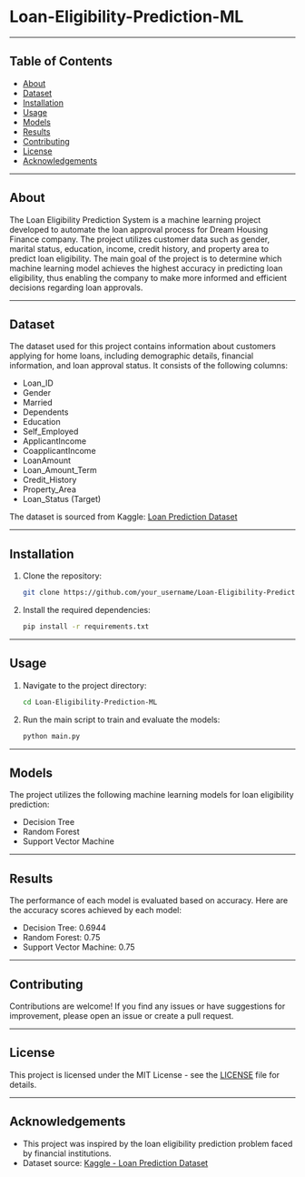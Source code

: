 # Loan-Eligibility-Prediction-ML


---

## Table of Contents

- [About](#about)
- [Dataset](#dataset)
- [Installation](#installation)
- [Usage](#usage)
- [Models](#models)
- [Results](#results)
- [Contributing](#contributing)
- [License](#license)
- [Acknowledgements](#acknowledgements)

---

## About

The Loan Eligibility Prediction System is a machine learning project developed to automate the loan approval process for Dream Housing Finance company. The project utilizes customer data such as gender, marital status, education, income, credit history, and property area to predict loan eligibility. The main goal of the project is to determine which machine learning model achieves the highest accuracy in predicting loan eligibility, thus enabling the company to make more informed and efficient decisions regarding loan approvals.

---

## Dataset

The dataset used for this project contains information about customers applying for home loans, including demographic details, financial information, and loan approval status. It consists of the following columns:

- Loan_ID
- Gender
- Married
- Dependents
- Education
- Self_Employed
- ApplicantIncome
- CoapplicantIncome
- LoanAmount
- Loan_Amount_Term
- Credit_History
- Property_Area
- Loan_Status (Target)

The dataset is sourced from Kaggle: [Loan Prediction Dataset](https://www.kaggle.com/altruistdelhite04/loan-prediction-problem-dataset)

---

## Installation

1. Clone the repository:
    ```bash
    git clone https://github.com/your_username/Loan-Eligibility-Prediction-ML.git
    ```
2. Install the required dependencies:
    ```bash
    pip install -r requirements.txt
    ```

---

## Usage

1. Navigate to the project directory:
    ```bash
    cd Loan-Eligibility-Prediction-ML
    ```
2. Run the main script to train and evaluate the models:
    ```bash
    python main.py
    ```

---

## Models

The project utilizes the following machine learning models for loan eligibility prediction:


- Decision Tree
- Random Forest
- Support Vector Machine

---

## Results

The performance of each model is evaluated based on accuracy. Here are the accuracy scores achieved by each model:

- Decision Tree: 0.6944
- Random Forest: 0.75
- Support Vector Machine: 0.75

---

## Contributing

Contributions are welcome! If you find any issues or have suggestions for improvement, please open an issue or create a pull request.

---

## License

This project is licensed under the MIT License - see the [LICENSE](LICENSE) file for details.

---

## Acknowledgements

- This project was inspired by the loan eligibility prediction problem faced by financial institutions.
- Dataset source: [Kaggle - Loan Prediction Dataset](https://www.kaggle.com/altruistdelhite04/loan-prediction-problem-dataset)


